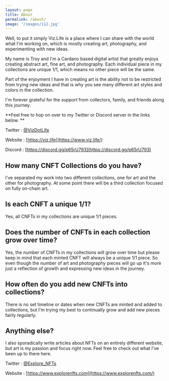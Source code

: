 ```yaml
---
layout: page
title: About
permalink: /about/
image: '/images/112.jpg'
---
```

Well, to put it simply Viz.Life is a place where I can share with the world what I'm working on, which is mostly creating art, photography, and experimenting with new ideas. 

My name is Troy and I'm a Cardano based digital artist that greatly enjoys creating abstract art, fine art, and photography. Each individual piece in my collections are unique 1/1, which means no other piece will be the same. 

Part of the enjoyment I have in creating art is the ability not to be restricted from trying new ideas and that is why you see many different art styles and colors in the collection. 

I'm forever grateful for the support from collectors, family, and friends along this journey. 

**Feel free to hop on over to my Twitter or Discord server in the links below. **

Twitter : [@VizDotLife](https://twitter.com/VizDotLife)  

Website : [https://viz.life](https://www.viz.life/)

Discord : [https://discord.gg/p65rU793](https://discord.gg/p65rU793)

## How many CNFT Collections do you have?
I've separated my work into two different collections, one for art and the other for photography. At some point there will be a third collection focused on fully on-chain art. 

## Is each CNFT a unique 1/1? 
Yes, all CNFTs in my collections are unique 1/1 pieces.

## Does the number of CNFTs in each collection grow over time? 
Yes, the number of CNFTs in my collections will grow over time but please keep in mind that each minted CNFT will always be a unique 1/1 piece. So even though the number of art and photography pieces will go up it's more just a reflection of growth and expressing new ideas in the journey. 

## How often do you add new CNFTs into collections?
There is no set timeline or dates when new CNFTs are minted and added to collections, but I'm trying my best to continually grow and add new pieces fairly regularly.

## Anything else?
I also sporadically write articles about NFTs on an entirely different website, but art is my passion and focus right now. Feel free to check out what I've been up to there here.

Twitter : [@Explore_NFTs](https://twitter.com/Explore_NFTs)  

Website : [https://www.explorenfts.com](https://www.explorenfts.com/)
